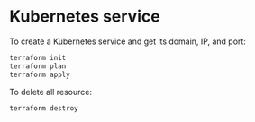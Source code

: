 # Kubernetes service

To create a Kubernetes service and get its domain, IP, and port:

```bash
terraform init
terraform plan
terraform apply
```

To delete all resource:

```bash
terraform destroy
```
